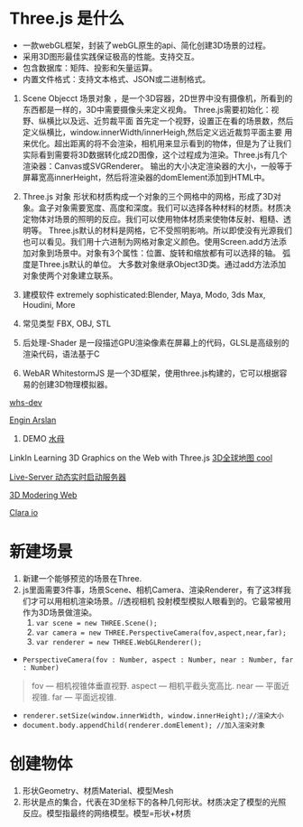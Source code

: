 # Three.js 是什么
* 一款webGL框架，封装了webGL原生的api、简化创建3D场景的过程。
* 采用3D图形最佳实践保证极高的性能。支持交互。
* 包含数据库：矩阵、投影和矢量运算。
* 内置文件格式：支持文本格式、JSON或二进制格式。

 
1. Scene Objecct 场景对象
，是一个3D容器，2D世界中没有摄像机，所看到的东西都是一样的，3D中需要摄像头来定义视角。
Three.js需要初始化：视野、纵横比以及远、近剪裁平面
首先定一个视野，设置正在看的场景数，然后定义纵横比，window.innerWidth/innerHeigh,然后定义远近裁剪平面主要
用来优化。超出距离的将不会渲染，相机用来显示看到的物体，但是为了让我们实际看到需要将3D数据转化成2D图像，这个过程成为渲染。Three.js有几个渲染器：Canvas或SVGRenderer。
输出的大小决定渲染器的大小，一般等于屏幕宽高innerHeight，然后将渲染器的domElement添加到HTML中。

1. Three.js 对象
形状和材质构成一个对象的三个网格中的网格，形成了3D对象。盒子对象需要宽度、高度和深度。我们可以选择各种材料的材质。材质决定物体对场景的照明的反应。我们可以使用物体材质来使物体反射、粗糙、透明等。
Three.js默认的材料是网格，它不受照明影响。所以即使没有光源我们也可以看见。我们用十六进制为网格对象定义颜色。使用Screen.add方法添加对象到场景中。对象有3个属性：位置、旋转和缩放都有可以选择的轴。
弧度是Three.js默认的单位。 大多数对象继承Object3D类。通过add方法添加对象使两个对象建立联系。

1. 建模软件 
extremely sophisticated:Blender, Maya, Modo, 3ds Max, Houdini, More

1. 常见类型
FBX, OBJ, STL

1. 后处理-Shader
是一段描述GPU渲染像素在屏幕上的代码，GLSL是高级别的渲染代码，语法基于C 

1. WebAR WhitestormJS 
是一个3D框架，使用three.js构建的，它可以根据容易的创建3D物理模拟器。

[whs-dev](https://whs-dev.surge.sh/examples/)

[Engin Arslan](https://www.linkedin.com/in/enginarslan)

1. DEMO
[水母](http://aleksandarrodic.com/p/jellyfish/
)

LinkIn Learning 3D Graphics on the Web with Three.js
[3D全球地图 cool](https://www.gsmlondon.ac.uk/global-oil-map/)

[Live-Server 动态实时启动服务器](https://github.com/tapio/live-server)

[3D Modering Web](https://sketchfab.com)

[Clara io](https://clara.io)

# 新建场景 
1. 新建一个能够预览的场景在Three.
1. js里面需要3件事，场景Scene、相机Camera、渲染Renderer，有了这3样我们才可以用相机渲染场景。//透视相机 投射模型模拟人眼看到的。它最常被用作为3D场景做渲染。
    1. `var scene = new THREE.Scene();`
    1. `var camera = new THREE.PerspectiveCamera(fov,aspect,near,far);`
    1. `var renderer = new THREE.WebGLRenderer();` 
* `PerspectiveCamera(fov : Number, aspect : Number, near : Number, far : Number) `
>  fov — 相机视锥体垂直视野.
>  aspect — 相机平截头宽高比.
>  near — 平面近视锥.
>  far — 平面远视锥.
* `renderer.setSize(window.innerWidth, window.innerHeight);//渲染大小`
* `document.body.appendChild(renderer.domElement); //加入渲染对象` 

# 创建物体
1. 形状Geometry、材质Material、模型Mesh
1. 形状是点的集合，代表在3D坐标下的各种几何形状。材质决定了模型的光照反应。模型指最终的网络模型。模型=形状+材质